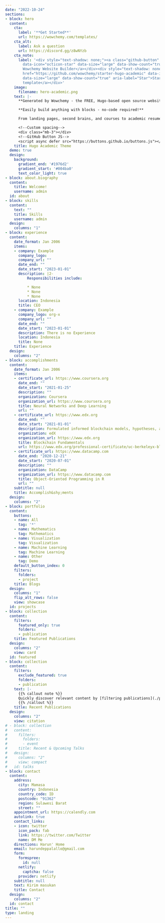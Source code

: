 ```yaml
---
date: "2022-10-24"
sections:
- block: hero
  content:
    cta:
      label: '**Get Started**'
      url: https://wowchemy.com/templates/
    cta_alt:
      label: Ask a question
      url: https://discord.gg/z8wNYzb
    cta_note:
      label: '<div style="text-shadow: none;"><a class="github-button" href="https://github.com/wowchemy/wowchemy-hugo-themes"
        data-icon="octicon-star" data-size="large" data-show-count="true" aria-label="Star">Star
        Wowchemy Website Builder</a></div><div style="text-shadow: none;"><a class="github-button"
        href="https://github.com/wowchemy/starter-hugo-academic" data-icon="octicon-star"
        data-size="large" data-show-count="true" aria-label="Star">Star the Academic
        template</a></div>'
    image:
      filename: hero-academic.png
    text: |-
      **Generated by Wowchemy - the FREE, Hugo-based open source website builder trusted by 500,000+ sites.**

      **Easily build anything with blocks - no-code required!**

      From landing pages, second brains, and courses to academic resumés, conferences, and tech blogs.

      <!--Custom spacing-->
      <div class="mb-3"></div>
      <!--GitHub Button JS-->
      <script async defer src="https://buttons.github.io/buttons.js"></script>
    title: Hugo Academic Theme
  demo: true
  design:
    background:
      gradient_end: '#1976d2'
      gradient_start: '#004ba0'
      text_color_light: true
- block: about.biography
  content:
    title: Welcome!
    username: admin
  id: about
- block: skills
  content:
    text: ""
    title: Skills
    username: admin
  design:
    columns: "1"
- block: experience
  content:
    date_format: Jan 2006
    items:
    - company: Example
      company_logo: 
      company_url: ""
      date_end: ""
      date_start: "2023-01-01"
      description: |2-
          Responsibilities include:

          * None
          * None
          * None
      location: Indonesia
      title: CEO
    - company: Example
      company_logo: org-x
      company_url: ""
      date_end: ""
      date_start: "2023-01-01"
      description: There is no Experience
      location: Indonesia
      title: None
    title: Experience
  design:
    columns: "2"
- block: accomplishments
  content:
    date_format: Jan 2006
    items:
    - certificate_url: https://www.coursera.org
      date_end: ""
      date_start: "2021-01-25"
      description: ""
      organization: Coursera
      organization_url: https://www.coursera.org
      title: Neural Networks and Deep Learning
      url: ""
    - certificate_url: https://www.edx.org
      date_end: ""
      date_start: "2021-01-01"
      description: Formulated informed blockchain models, hypotheses, and use cases.
      organization: edX
      organization_url: https://www.edx.org
      title: Blockchain Fundamentals
      url: https://www.edx.org/professional-certificate/uc-berkeleyx-blockchain-fundamentals
    - certificate_url: https://www.datacamp.com
      date_end: "2020-12-21"
      date_start: "2020-07-01"
      description: ""
      organization: DataCamp
      organization_url: https://www.datacamp.com
      title: Object-Oriented Programming in R
      url: ""
    subtitle: null
    title: Accomplish&shy;ments
  design:
    columns: "2"
- block: portfolio
  content:
    buttons:
    - name: All
      tag: '*'
    - name: Mathematics
      tag: Mathematics
    - name: Visualization
      tag: Visualization
    - name: Machine Learning
      tag: Machine Learning
    - name: Other
      tag: Demo
    default_button_index: 0
    filters:
      folders:
      - project
    title: Blogs
  design:
    columns: "1"
    flip_alt_rows: false
    view: showcase
  id: projects
- block: collection
  content:
    filters:
      featured_only: true
      folders:
      - publication
    title: Featured Publications
  design:
    columns: "2"
    view: card
  id: featured
- block: collection
  content:
    filters:
      exclude_featured: true
      folders:
      - publication
    text: |-
      {{% callout note %}}
      Quickly discover relevant content by [filtering publications](./publication/).
      {{% /callout %}}
    title: Recent Publications
  design:
    columns: "2"
    view: citation
# - block: collection
#   content:
#     filters:
#       folders:
#       - event
#     title: Recent & Upcoming Talks
#   design:
#     columns: "2"
#     view: compact
#   id: talks
- block: contact
  content:
    address:
      city: Mamasa
      country: Indonesia
      country_code: ID
      postcode: "91362"
      region: Sulawesi Barat
      street: ""
    appointment_url: https://calendly.com
    autolink: true
    contact_links:
    - icon: twitter
      icon_pack: fab
      link: https://twitter.com/Twitter
      name: DM Me
    directions: Harun' Home
    email: harundeppalallo@gmail.com
    form:
      formspree:
        id: null
      netlify:
        captcha: false
      provider: netlify
    subtitle: null
    text: Kirim masukan
    title: Contact
  design:
    columns: "2"
  id: contact
title: ""
type: landing
---
```

